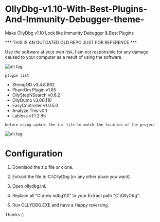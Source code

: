 # OllyDbg-v1.10-With-Best-Plugins-And-Immunity-Debugger-theme-
Make OllyDbg v1.10 Look like Immunity Debugger &amp; Best Plugins

*** THIS IS AN OUTDATED OLD REPO JUST FOR REFERENCE ***

Use the software at your own risk, I am not responsible for any damage caused to your computer as a result of using the software.


![alt tag](https://github.com/romanzaikin/OllyDbg-v1.10-With-Best-Plugins-And-Immunity-Debugger-theme-/blob/master/ollydbg.JPG)

```plugin list```

- StrongOD v0.4.8.892
- PhantOm Plugin v1.85
- OllyStepNSearch v0.6.2
- OllyDump v3.00.110
- EasyController v1.0.5.0
- Analyze This v0.1
- Labless v1.1.2.85

```before using update the ini file to match the location of the project```

![alt tag](https://raw.githubusercontent.com/romanzaikin/OllyDbg-v1.10-With-Best-Plugins-And-Immunity-Debugger-theme-/master/odbg%20place.JPG)


Configuration
==========================
1) Downlaod the zip file or clone.

2) Extract the file to C:\OllyDbg (or any other place you want).

3) Open ollydbg.ini.

4) Replace all "C:\new odbg110" to your Extract path "C:\OllyDbg".

5) Run OLLYDBG.EXE and have a Happy reversing.


Thanks :)

